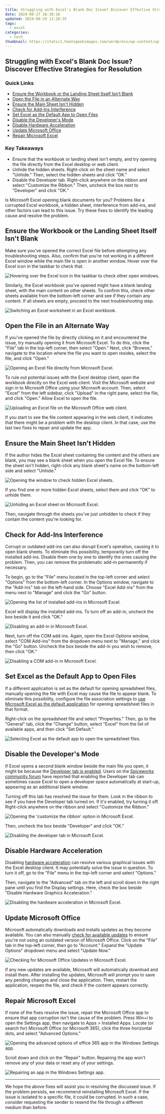 ```yaml
---
title: Struggling with Excel's Blank Doc Issue? Discover Effective Strategies for Resolution
date: 2024-08-27 16:38:16
updated: 2024-08-29 12:28:35
tags:
  - excel
categories:
  - tech
thumbnail: https://static1.howtogeekimages.com/wordpress/wp-content/uploads/2023/08/microsoft-excel-logo-1.jpg
---
```


## Struggling with Excel's Blank Doc Issue? Discover Effective Strategies for Resolution

### Quick Links

* [Ensure the Workbook or the Landing Sheet Itself Isn't Blank](https://fox-helps.techidaily.com/updated-2024-approved-the-essential-tutorial-infusing-motion-blur-into-faces-using-picsart/)
* [Open the File in an Alternate Way](https://fix-guide.techidaily.com/reasons-for-samsung-galaxy-xcover-7-stuck-on-startup-screen-and-ways-to-fix-them-drfone-by-drfone-fix-android-problems-fix-android-problems/)
* [Ensure the Main Sheet Isn't Hidden](https://extra-lessons.techidaily.com/gimbal-guide-industrys-favorites/)
* [Check for Add-Ins Interference](https://some-approaches.techidaily.com/2024-approved-no-fog-only-clarity-gopro-lens-care-essentials/)
* [Set Excel as the Default App to Open Files](https://apple-account.techidaily.com/a-step-by-step-guide-to-finding-your-apple-id-on-your-apple-iphone-13-pro-by-drfone-ios/)
* [Disable the Developer's Mode](https://apple-account.techidaily.com/in-2024-how-to-remove-phone-number-from-your-apple-id-from-your-iphone-11-by-drfone-ios/)
* [Disable Hardware Acceleration](https://extra-lessons.techidaily.com/strategic-approaches-to-subtitle-embedding-on-facebook-reddit/)
* [Update Microsoft Office](https://hardware-help.techidaily.com/best-buy-unveils-new-release-date-for-innovative-ryzen-ai-300-laptops-order-starting-june-28/)
* [Repair Microsoft Excel](https://unlock-android.techidaily.com/bypassing-google-account-with-vnrom-bypass-for-vivo-g2-by-drfone-android/)

### Key Takeaways

* Ensure that the workbook or landing sheet isn't empty, and try opening the file directly from the Excel desktop or web client.
* Unhide the hidden sheets. Right-click on the sheet name and select "Unhide." Then, select the hidden sheets and click "OK."
* Disable the Developer tab. Right-click anywhere on the ribbon and select "Customize the Ribbon." Then, uncheck the box next to "Developer" and click "OK."

 Is Microsoft Excel opening blank documents for you? Problems like a corrupted Excel workbook, a hidden sheet, interference from add-ins, and other factors can lead to this issue. Try these fixes to identify the leading cause and resolve the problem.

##  Ensure the Workbook or the Landing Sheet Itself Isn't Blank

 Make sure you've opened the correct Excel file before attempting any troubleshooting steps. Also, confirm that you're not working in a different Excel window while the main file is open in another window. Hover over the Excel icon in the taskbar to check that.

![Hovering over the Excel icon in the taskbar to check other open windows.](https://static1.howtogeekimages.com/wordpress/wp-content/uploads/2024/02/01-hovering-over-the-excel-icon-in-the-taskbar-to-check-other-open-windows.jpg) 

 Similarly, the Excel workbook you've opened might have a blank landing sheet, with the main content on other sheets. To confirm this, check other sheets available from the bottom-left corner and see if they contain any content. If all sheets are empty, proceed to the next troubleshooting step.

![Switching an Excel worksheet in an Excel workbook.](https://static1.howtogeekimages.com/wordpress/wp-content/uploads/2024/02/02-switching-an-excel-worksheet-in-an-excel-workbook.jpg) 

##  Open the File in an Alternate Way

 If you've opened the file by directly clicking on it and encountered the issue, try manually opening it from Microsoft Excel. To do this, click the "File" tab in the top-left corner, then select "Open." Next, click "Browse," navigate to the location where the file you want to open resides, select the file, and click "Open."

![Opening an Excel file directly from Microsoft Excel.](https://static1.howtogeekimages.com/wordpress/wp-content/uploads/2024/02/03-opening-an-excel-file-directly-from-microsoft-excel.jpg) 

 To rule out potential issues with the Excel desktop client, open the workbook directly on the Excel web client. Visit the Microsoft website and sign in to Microsoft Office using your Microsoft account. Then, select "Excel" from the left sidebar, click "Upload" in the right pane, select the file, and click "Open." Allow Excel to open the file.

![Uploading an Excel file on the Microsoft Office web client.](https://static1.howtogeekimages.com/wordpress/wp-content/uploads/2024/02/04-uploading-an-excel-file-on-the-microsoft-office-web-client.jpg) 

 If you start to see the file content appearing in the web client, it indicates that there might be a problem with the desktop client. In that case, use the last two fixes to repair and update the app.

##  Ensure the Main Sheet Isn't Hidden

 If the author hides the Excel sheet containing the content and the others are blank, you may see a blank sheet when you open the Excel file. To ensure the sheet isn't hidden, right-click any blank sheet's name on the bottom-left side and select "Unhide."

![Opening the window to check hidden Excel sheets.](https://static1.howtogeekimages.com/wordpress/wp-content/uploads/2024/02/05-opening-the-window-to-check-hidden-excel-sheets-1.jpg) 

 If you find one or more hidden Excel sheets, select them and click "OK" to unhide them.

![Unhiding an Excel sheet on Microsoft Excel.](https://static1.howtogeekimages.com/wordpress/wp-content/uploads/2024/02/06-unhiding-an-excel-sheet-on-microsoft-excel.jpg) 

 Then, navigate through the sheets you've just unhidden to check if they contain the content you're looking for.

##  Check for Add-Ins Interference

 Corrupt or outdated add-ins can also disrupt Excel's operation, causing it to open blank sheets. To eliminate this possibility, temporarily turn off the installed add-ins. Disable them one by one to identify the ones causing the problem. Then, you can remove the problematic add-in permanently if necessary.

 To begin, go to the "File" menu located in the top-left corner and select "Options" from the bottom-left corner. In the Options window, navigate to the "Add-ins" tab on the left-hand side. Choose "Excel Add-ins" from the menu next to "Manage" and click the "Go" button.

![Opening the list of installed add-ins in Microsoft Excel.](https://static1.howtogeekimages.com/wordpress/wp-content/uploads/2024/02/07-opening-the-list-of-installed-add-ins-in-microsoft-excel.jpg) 

 Excel will display the installed add-ins. To turn off an add-in, uncheck the box beside it and click "OK."

![Disabling an add-in in Microsoft Excel.](https://static1.howtogeekimages.com/wordpress/wp-content/uploads/2024/02/08-disabling-an-add-in-in-microsoft-excel.jpg) 

 Next, turn off the COM add-ins. Again, open the Excel Options window, select "COM Add-ins" from the dropdown menu next to "Manage," and click the "Go" button. Uncheck the box beside the add-in you wish to remove, then click "OK."

![Disabling a COM add-in in Microsoft Excel.](https://static1.howtogeekimages.com/wordpress/wp-content/uploads/2024/02/09-disabling-a-com-add-in-in-microsoft-excel.jpg) 

##  Set Excel as the Default App to Open Files

 If a different application is set as the default for opening spreadsheet files, manually opening the file with Excel may cause the file to appear blank. To eliminate this possibility, configure the file association settings to [use Microsoft Excel as the default application](https://some-approaches.techidaily.com/streamlined-editing-best-apps-compatible-with-macos-big-sur-for-2024/) for opening spreadsheet files in that format.

 Right-click on the spreadsheet file and select "Properties." Then, go to the "General" tab, click the "Change" button, select "Excel" from the list of available apps, and then click "Set Default."

![Selecting Excel as the default app to open the spreadsheet files.](https://static1.howtogeekimages.com/wordpress/wp-content/uploads/2024/02/10-selecting-excel-as-the-default-app-to-open-the-spreadsheet-files.jpg) 

##  Disable the Developer's Mode

 If Excel opens a second blank window beside the main file you open, it might be because the [Developer tab is enabled](https://win-amazing.techidaily.com/troubleshoot-and-fix-your-hp-officejet-pro-n6978-device-driver-problems/). Users on the [Spiceworks community forum](https://community.spiceworks.com/topic/2342439-excel-opens-a-second-empty-window) have reported that enabling the Developer tab can sometimes cause Excel to open a developer space automatically at start-up, appearing as an additional blank window.

 Turning off this tab has resolved the issue for them. Look in the ribbon to see if you have the Developer tab turned on. If it's enabled, try turning it off. Right-click anywhere on the ribbon and select "Customize the Ribbon."

![Opening the 'customize the ribbon' option in Microsoft Excel.](https://static1.howtogeekimages.com/wordpress/wp-content/uploads/2024/02/11-opening-the-customize-the-ribbon-option-in-microsoft-excel.jpg) 

 Then, uncheck the box beside "Developer" and click "OK."

![Disabling the developer tab in Microsoft Excel.](https://static1.howtogeekimages.com/wordpress/wp-content/uploads/2024/02/12-disabling-the-developer-tab-in-microsoft-excel.jpg) 

##  Disable Hardware Acceleration

 Disabling [hardware acceleration](https://instagram-video-recordings.techidaily.com/the-ultimate-list-of-premium-androidpc-video-editors/) can resolve various graphical issues with the Excel desktop client. It may potentially solve the issue in question. To turn it off, go to the "File" menu in the top-left corner and select "Options."

 Then, navigate to the "Advanced" tab on the left and scroll down in the right pane until you find the Display settings. Here, check the box beside "Disable Hardware Graphics Acceleration."

![Disabling the hardware acceleration in Microsoft Excel.](https://static1.howtogeekimages.com/wordpress/wp-content/uploads/2024/03/000-disabling-the-hardware-acceleration-in-microsoft-excel-1.png) 

##  Update Microsoft Office

 Microsoft automatically downloads and installs updates as they become available. You can also manually [check for available updates](https://eaxpv-info.techidaily.com/updated-best-free-downloaders-download-youtube-thumbnail-for-freeonlinewinmac-for-2024/) to ensure you're not using an outdated version of Microsoft Office. Click on the "File" tab in the top-left corner, then go to "Account." Expand the "Update Options" dropdown menu and select "Update Now."

![Checking for Microsoft Office Updates in Microsoft Excel.](https://static1.howtogeekimages.com/wordpress/wp-content/uploads/2024/02/13-checking-for-microsoft-office-updates-in-microsoft-excel.jpg) 

 If any new updates are available, Microsoft will automatically download and install them. After installing the updates, Microsoft will prompt you to save any pending changes and close the application. Then, restart the application, reopen the file, and check if the content appears correctly.

##  Repair Microsoft Excel

 If none of the fixes resolve the issue, repair the Microsoft Office app to ensure that app corruption isn't the cause of the problem. Press Win+i to open the Settings app, then navigate to Apps > Installed Apps. Locate (or search for) Microsoft Office (or Microsoft 365), click the three horizontal dots, and select "Advanced Options."

![Opening the advanced options of office 365 app in the Windows Settings app.](https://static1.howtogeekimages.com/wordpress/wp-content/uploads/2024/02/14-opening-the-advanced-options-of-office-365-app-in-the-windows-settings-app.jpg) 

 Scroll down and click on the "Repair" button. Repairing the app won't remove any of your data or reset any of your settings.

![Repairing an app in the Windows Settings app.](https://static1.howtogeekimages.com/wordpress/wp-content/uploads/2024/02/0-0-repairing-the-microsoft-store-app-in-the-windows-settings-app.jpg) 

---

 We hope the above fixes will assist you in resolving the discussed issue. If the problem persists, we recommend reinstalling Microsoft Excel. If the issue is isolated to a specific file, it could be corrupted. In such a case, consider requesting the sender to resend the file through a different medium than before.

<ins class="adsbygoogle"
     style="display:block"
     data-ad-format="autorelaxed"
     data-ad-client="ca-pub-7571918770474297"
     data-ad-slot="1223367746"></ins>



<ins class="adsbygoogle"
     style="display:block"
     data-ad-client="ca-pub-7571918770474297"
     data-ad-slot="8358498916"
     data-ad-format="auto"
     data-full-width-responsive="true"></ins>
